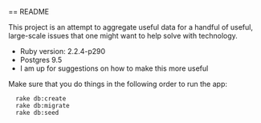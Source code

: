 == README

This project is an attempt to aggregate useful data for a handful of useful,
large-scale issues that one might want to help solve with technology.

 * Ruby version: 2.2.4-p290
 * Postgres 9.5
 * I am up for suggestions on how to make this more useful

Make sure that you do things in the following order to run the app:

 ```
   rake db:create
   rake db:migrate
   rake db:seed
 ```

